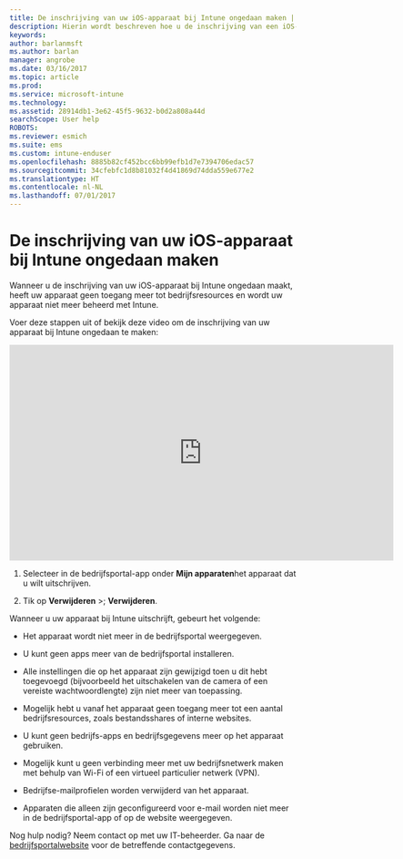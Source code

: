 ```yaml
---
title: De inschrijving van uw iOS-apparaat bij Intune ongedaan maken | Microsoft Docs
description: Hierin wordt beschreven hoe u de inschrijving van een iOS-apparaat bij Intune ongedaan kunt maken
keywords: 
author: barlanmsft
ms.author: barlan
manager: angrobe
ms.date: 03/16/2017
ms.topic: article
ms.prod: 
ms.service: microsoft-intune
ms.technology: 
ms.assetid: 28914db1-3e62-45f5-9632-b0d2a808a44d
searchScope: User help
ROBOTS: 
ms.reviewer: esmich
ms.suite: ems
ms.custom: intune-enduser
ms.openlocfilehash: 8885b82cf452bcc6bb99efb1d7e7394706edac57
ms.sourcegitcommit: 34cfebfc1d8b81032f4d41869d74dda559e677e2
ms.translationtype: HT
ms.contentlocale: nl-NL
ms.lasthandoff: 07/01/2017
---
```

# <a name="unenroll-your-ios-device-from-intune"></a>De inschrijving van uw iOS-apparaat bij Intune ongedaan maken

Wanneer u de inschrijving van uw iOS-apparaat bij Intune ongedaan maakt, heeft uw apparaat geen toegang meer tot bedrijfsresources en wordt uw apparaat niet meer beheerd met Intune.

Voer deze stappen uit of bekijk deze video om de inschrijving van uw apparaat bij Intune ongedaan te maken:

<iframe width="675" height="379" src="https://www.youtube.com/embed/6UFtBrBWUUI" frameborder="0" allowfullscreen></iframe>


1.  Selecteer in de bedrijfsportal-app onder **Mijn apparaten**het apparaat dat u wilt uitschrijven.

2.  Tik op **Verwijderen** >; **Verwijderen**.

Wanneer u uw apparaat bij Intune uitschrijft, gebeurt het volgende:

-   Het apparaat wordt niet meer in de bedrijfsportal weergegeven.

-   U kunt geen apps meer van de bedrijfsportal installeren.

-   Alle instellingen die op het apparaat zijn gewijzigd toen u dit hebt toegevoegd (bijvoorbeeld het uitschakelen van de camera of een vereiste wachtwoordlengte) zijn niet meer van toepassing.

-   Mogelijk hebt u vanaf het apparaat geen toegang meer tot een aantal bedrijfsresources, zoals bestandsshares of interne websites.

-   U kunt geen bedrijfs-apps en bedrijfsgegevens meer op het apparaat gebruiken.

-   Mogelijk kunt u geen verbinding meer met uw bedrijfsnetwerk maken met behulp van Wi-Fi of een virtueel particulier netwerk (VPN).

-   Bedrijfse-mailprofielen worden verwijderd van het apparaat.

-   Apparaten die alleen zijn geconfigureerd voor e-mail worden niet meer in de bedrijfsportal-app of op de website weergegeven.

Nog hulp nodig? Neem contact op met uw IT-beheerder. Ga naar de [bedrijfsportalwebsite](http://portal.manage.microsoft.com) voor de betreffende contactgegevens.

